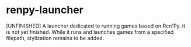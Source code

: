 # renpy-launcher
[UNFINISHED] A launcher dedicated to running games based on Ren'Py. it is not yet finished. While it runs and launches games from a specified filepath, stylization remains to be added.
